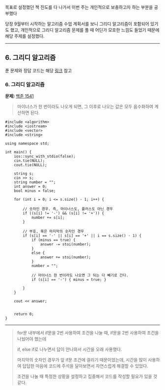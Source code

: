 목표로 설정했던 책 진도를 다 나가서 이번 주는 개인적으로 보충하고자 하는 부분을 공부했다

당장 9월부터 시작하는 알고리즘 수업 계획서를 보니 그리디 알고리즘이 포함되어 있기도 했고, 개인적으로 그리디 알고리즘
문제를 풀 때 어딘가 모호한 느낌도 들었기 때문에 해당 주제를 설정했다.

---
## 6. 그리디 알고리즘
푼 문제와 정답 코드는 해당 [링크](https://github.com/sonyrainy/baekjoon/tree/main/%EB%B0%B1%EC%A4%80) 참고 <br>

### 6. 그리디 알고리즘
**문제**) [백준 1541](https://www.acmicpc.net/problem/1541)
>마이너스가 한 번이라도 나오게 되면, 그 이후로 나오는 값은 모두 음수화하여 계산하면 된다.


```
#include <algorithm>
#include <iostream>
#include <vector>
#include <string>

using namespace std;

int main() {
    ios::sync_with_stdio(false);
    cin.tie(NULL);
    cout.tie(NULL);

    string s;
    cin >> s;
    string number = "";
    int answer = 0;
    bool minus = false;

    for (int i = 0; i <= s.size() - 1; i++) {

        // 숫자인 경우. 즉, 마이너스도, 플러스도 아닌 경우
        if ((s[i] != '-') && (s[i] != '+')) {
            number += s[i];
        }

        // 부호, 혹은 마지막의 숫자인 경우
        if (s[i] == '-' || s[i] == '+' || i == s.size() - 1) {
            if (minus == true) {
                answer -= stoi(number);
            }
            else {
                answer += stoi(number);
            }
            number = "";

            // 마이너스 한 번이라도 나오면 그 뒤는 다 빼기로 간다.
            if (s[i] == '-') { minus = true; }

        }
    }

    cout << answer;


    return 0;
}

```

---

>for문 내부에서 if문을 2번 사용하여 조건을 나눌 때, if문을 2번 사용하여 조건을 나눴어야 했는데
>
>if, else if로 나누면서 답이 안나와서 시간을 오래 사용했다.
>
>마지막의 숫자인 경우가 앞 if문 조건에 걸리기 때문이었는데, 시간을 많이 사용하여
>답답한 마음에 코드에 주석을 달아보면서 자연스럽게 해결할 수 있었다.
>
>조건을 나눌 때 특정한 상황을 설정하고 집중해서 코드를 작성할 필요가 있을 것 같다.
